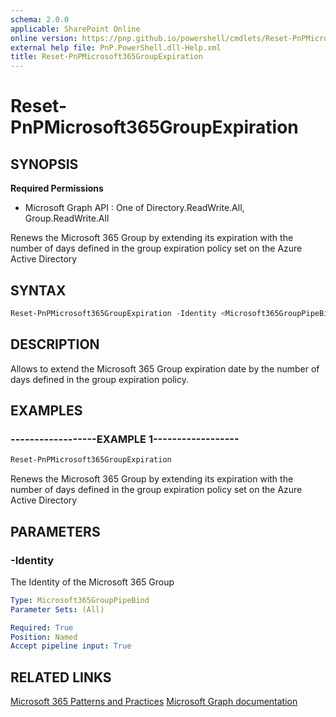 ```yaml
---
schema: 2.0.0
applicable: SharePoint Online
online version: https://pnp.github.io/powershell/cmdlets/Reset-PnPMicrosoft365GroupExpiration.html
external help file: PnP.PowerShell.dll-Help.xml
title: Reset-PnPMicrosoft365GroupExpiration
---
```

 
# Reset-PnPMicrosoft365GroupExpiration

## SYNOPSIS

**Required Permissions**

  * Microsoft Graph API : One of Directory.ReadWrite.All, Group.ReadWrite.All

Renews the Microsoft 365 Group by extending its expiration with the number of days defined in the group expiration policy set on the Azure Active Directory

## SYNTAX 

```powershell
Reset-PnPMicrosoft365GroupExpiration -Identity <Microsoft365GroupPipeBind>
```

## DESCRIPTION

Allows to extend the Microsoft 365 Group expiration date by the number of days defined in the group expiration policy.

## EXAMPLES

### ------------------EXAMPLE 1------------------
```powershell
Reset-PnPMicrosoft365GroupExpiration
```

Renews the Microsoft 365 Group by extending its expiration with the number of days defined in the group expiration policy set on the Azure Active Directory

## PARAMETERS

### -Identity
The Identity of the Microsoft 365 Group

```yaml
Type: Microsoft365GroupPipeBind
Parameter Sets: (All)

Required: True
Position: Named
Accept pipeline input: True
```

## RELATED LINKS

[Microsoft 365 Patterns and Practices](https://aka.ms/m365pnp)
[Microsoft Graph documentation](https://learn.microsoft.com/graph/api/group-renew)